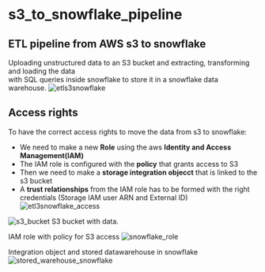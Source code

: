 # s3_to_snowflake_pipeline
## ETL pipeline from AWS s3 to snowflake

Uploading unstructured data to an S3 bucket and extracting, transforming and loading the data <br> with SQL queries inside snowflake to store it in a snowflake data warehouse. 
![etls3snowflake](https://github.com/dominicho97/s3_to_snowflake_pipeline/assets/43000003/23076ce4-b3da-43e3-a80f-e61f14d4b387)

## Access rights
To have the correct access rights to move the data from s3 to snowflake:<br>
- We need to make a new **Role** using the aws **Identity and Access Management(IAM)**
- The IAM role is configured with the **policy** that grants access to S3
- Then we need to make a **storage integration objecct** that is linked to the s3 bucket
- A **trust relationships** from the IAM role has to be formed with the right credentials (Storage IAM user ARN and External ID)
![etl3snowflake_access](https://github.com/dominicho97/s3_to_snowflake_pipeline/assets/43000003/14e38528-b250-4f6c-9573-12096e5696f8)

![s3_bucket](https://github.com/dominicho97/s3_to_snowflake_pipeline/assets/43000003/bdb3a80f-e9ca-477c-86a7-cd52fd5c215e)
S3 bucket with data.

IAM role with policy for S3 access 
![snowflake_role](https://github.com/dominicho97/s3_to_snowflake_pipeline/assets/43000003/5ba117c3-9c1d-4842-9e47-2996551389de)

Integration object and stored datawarehouse in snowflake
![stored_warehouse_snowflake](https://github.com/dominicho97/s3_to_snowflake_pipeline/assets/43000003/859bdbb8-4bd8-44c8-bcf0-b416e793b505)
